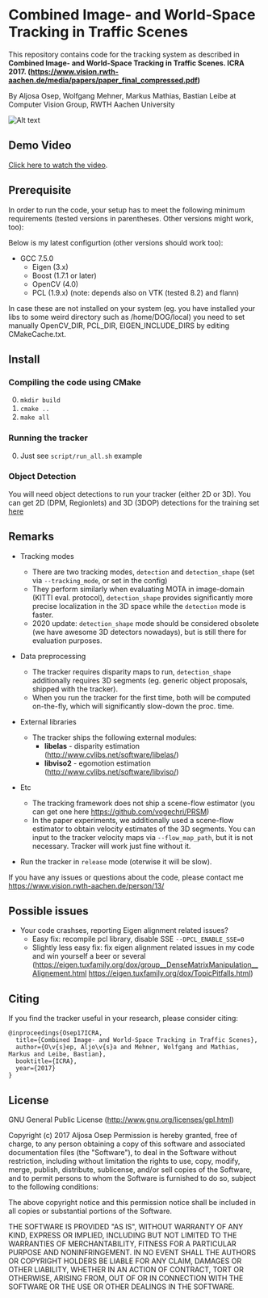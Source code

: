 # Combined Image- and World-Space Tracking in Traffic Scenes

This repository contains code for the tracking system as described in
**Combined Image- and World-Space Tracking in Traffic Scenes. ICRA 2017. (https://www.vision.rwth-aachen.de/media/papers/paper_final_compressed.pdf)**

By Aljosa Osep, Wolfgang Mehner, Markus Mathias, Bastian Leibe at Computer Vision Group, RWTH Aachen University

![Alt text](image/cover.png?raw=true "Our method.")

## Demo  Video
[Click here to watch the video](https://youtu.be/TCdgUI5Xmus).

## Prerequisite

In order to run the code, your setup has to meet the following minimum requirements (tested versions in parentheses. Other versions might work, too):

Below is my latest configurtion (other versions should work too):
* GCC 7.5.0
  * Eigen (3.x)
  * Boost (1.7.1 or later)
  * OpenCV (4.0)
  * PCL (1.9.x) (note: depends also on VTK (tested 8.2) and flann)

In case these are not installed on your system (eg. you have installed your libs to some weird directory such as /home/DOG/local) you need to set manually OpenCV_DIR, PCL_DIR, EIGEN_INCLUDE_DIRS by editing CMakeCache.txt.

## Install

### Compiling the code using CMake
0.  `mkdir build`
0.  `cmake ..`
0.  `make all`

### Running the tracker
0.  Just see `script/run_all.sh` example

### Object Detection
You will need object detections to run your tracker (either 2D or 3D). 
You can get 2D (DPM, Regionlets) and 3D (3DOP) detections for the training set [here](https://drive.google.com/open?id=14SqktBjQ4GAHnnZ-c4BPNis5B8Ncisf_)
## Remarks

* Tracking modes
    * There are two tracking modes, `detection` and `detection_shape` (set via `--tracking_mode`, or set in the config)
    * They perform similarly when evaluating MOTA in image-domain (KITTI eval. protocol), `detection_shape` provides significantly more precise localization in the 3D space while the `detection` mode is faster.
    * 2020 update: `detection_shape` mode should be considered obsolete (we have awesome 3D detectors nowadays), but is still there for evaluation purposes.

* Data preprocessing
    * The tracker requires disparity maps to run, `detection_shape` additionally requires 3D segments (eg. generic object proposals, shipped with the tracker).
    * When you run the tracker for the first time, both will be computed on-the-fly, which will significantly slow-down the proc. time.

* External libraries
    * The tracker ships the following external modules:
        * **libelas** - disparity estimation (http://www.cvlibs.net/software/libelas/)
        * **libviso2** - egomotion estimation (http://www.cvlibs.net/software/libviso/)

* Etc
    * The tracking framework does not ship a scene-flow estimator (you can get one here https://github.com/vogechri/PRSM)
    * In the paper experiments, we additionally used a scene-flow estimator to obtain velocity estimates of the 3D segments. You can input to the tracker velocity maps via `--flow_map_path`, but it is not necessary. Tracker will work just fine without it.


* Run the tracker in `release` mode (oterwise it will be slow).

If you have any issues or questions about the code, please contact me https://www.vision.rwth-aachen.de/person/13/

## Possible issues

* Your code crashses, reporting Eigen alignment related issues?
	- Easy fix: recompile pcl library, disable SSE ``--DPCL_ENABLE_SSE=0``
	- Slightly less easy fix: fix eigen alignment related issues in my code and win yourself a beer or several (https://eigen.tuxfamily.org/dox/group__DenseMatrixManipulation__Alignement.html
https://eigen.tuxfamily.org/dox/TopicPitfalls.html)
## Citing

If you find the tracker useful in your research, please consider citing:

    @inproceedings{Osep17ICRA,
      title={Combined Image- and World-Space Tracking in Traffic Scenes},
      author={O\v{s}ep, Aljo\v{s}a and Mehner, Wolfgang and Mathias, Markus and Leibe, Bastian},
      booktitle={ICRA},
      year={2017}
    }

## License

GNU General Public License (http://www.gnu.org/licenses/gpl.html)

Copyright (c) 2017 Aljosa Osep
Permission is hereby granted, free of charge, to any person obtaining a copy of this software and associated documentation files (the "Software"), to deal in the Software without restriction, including without limitation the rights to use, copy, modify, merge, publish, distribute, sublicense, and/or sell copies of the Software, and to permit persons to whom the Software is furnished to do so, subject to the following conditions:

The above copyright notice and this permission notice shall be included in all copies or substantial portions of the Software.

THE SOFTWARE IS PROVIDED "AS IS", WITHOUT WARRANTY OF ANY KIND, EXPRESS OR IMPLIED, INCLUDING BUT NOT LIMITED TO THE WARRANTIES OF MERCHANTABILITY, FITNESS FOR A PARTICULAR PURPOSE AND NONINFRINGEMENT. IN NO EVENT SHALL THE AUTHORS OR COPYRIGHT HOLDERS BE LIABLE FOR ANY CLAIM, DAMAGES OR OTHER LIABILITY, WHETHER IN AN ACTION OF CONTRACT, TORT OR OTHERWISE, ARISING FROM, OUT OF OR IN CONNECTION WITH THE SOFTWARE OR THE USE OR OTHER DEALINGS IN THE SOFTWARE.
